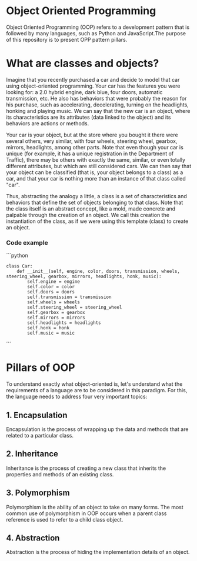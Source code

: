 # Object Oriented Programming

Object Oriented Programming (OOP) refers to a development pattern that is followed by many languages, such as Python and JavaScript.The purpose of this repository is to present OPP pattern pillars.

# What are classes and objects?

Imagine that you recently purchased a car and decide to model that car using object-oriented programming. Your car has the features you were looking for: a 2.0 hybrid engine, dark blue, four doors, automatic transmission, etc. He also has behaviors that were probably the reason for his purchase, such as accelerating, decelerating, turning on the headlights, honking and playing music. We can say that the new car is an object, where its characteristics are its attributes (data linked to the object) and its behaviors are actions or methods.

Your car is your object, but at the store where you bought it there were several others, very similar, with four wheels, steering wheel, gearbox, mirrors, headlights, among other parts. Note that even though your car is unique (for example, it has a unique registration in the Department of Traffic), there may be others with exactly the same, similar, or even totally different attributes, but which are still considered cars. We can then say that your object can be classified (that is, your object belongs to a class) as a car, and that your car is nothing more than an instance of that class called "car".

Thus, abstracting the analogy a little, a class is a set of characteristics and behaviors that define the set of objects belonging to that class. Note that the class itself is an abstract concept, like a mold, made concrete and palpable through the creation of an object. We call this creation the instantiation of the class, as if we were using this template (class) to create an object.

### Code example

´´´python

    class Car:
        def __init__(self, engine, color, doors, transmission, wheels, steering_wheel, gearbox, mirrors, headlights, honk, music):
            self.engine = engine
            self.color = color
            self.doors = doors
            self.transmission = transmission
            self.wheels = wheels
            self.steering_wheel = steering_wheel
            self.gearbox = gearbox
            self.mirrors = mirrors
            self.headlights = headlights
            self.honk = honk
            self.music = music

´´´

# Pillars of OOP

To understand exactly what object-oriented is, let's understand what the requirements of a language are to be considered in this paradigm. For this, the language needs to address four very important topics:

## 1. Encapsulation

Encapsulation is the process of wrapping up the data and methods that are related to a particular class.

## 2. Inheritance

Inheritance is the process of creating a new class that inherits the properties and methods of an existing class.

## 3. Polymorphism

Polymorphism is the ability of an object to take on many forms. The most common use of polymorphism in OOP occurs when a parent class reference is used to refer to a child class object.

## 4. Abstraction

Abstraction is the process of hiding the implementation details of an object.

